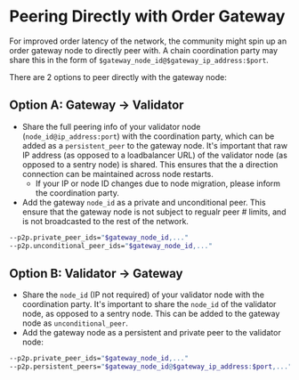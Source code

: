 # Peering Directly with Order Gateway

For improved order latency of the network, the community might spin up an order gateway node to directly peer with. A chain coordination party may share this in the form of `$gateway_node_id@$gateway_ip_address:$port`.

There are 2 options to peer directly with the gateway node:

## Option A: Gateway -> Validator

- Share the full peering info of your validator node (`node_id@ip_address:port`) with the coordination party, which can be added as a `persistent_peer` to the gateway node. It's important that raw IP address (as opposed to a loadbalancer URL) of the validator node (as opposed to a sentry node) is shared. This ensures that the a direction connection can be maintained across node restarts.
  - If your IP or node ID changes due to node migration, please inform the coordination party.  
- Add the gateway `node_id` as a private and unconditional peer. This ensure that the gateway node is not subject to regualr peer # limits, and is not broadcasted to the rest of the network.

```bash
--p2p.private_peer_ids="$gateway_node_id,..."
--p2p.unconditional_peer_ids="$gateway_node_id,..."
```

## Option B: Validator -> Gateway

- Share the `node_id` (IP not required) of your validator node with the coordination party. It's important to share the `node_id` of the validator node, as opposed to a sentry node. This can be added to the gateway node as `unconditional_peer`.
- Add the gateway node as a persistent and private peer to the validator node:

```bash
--p2p.private_peer_ids="$gateway_node_id,..."
--p2p.persistent_peers="$gateway_node_id@$gateway_ip_address:$port,..."
```

